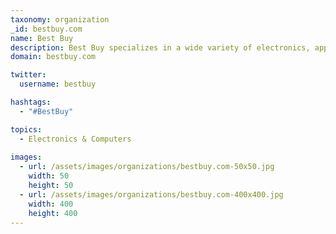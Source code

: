 ```yaml
---
taxonomy: organization
_id: bestbuy.com
name: Best Buy
description: Best Buy specializes in a wide variety of electronics, appliances, cellular phones, GPS Devices, televisions, DVD players, home audio equipment, car audio equipment, computers, cameras, music, movies, books, software, games, and toys.
domain: bestbuy.com

twitter:
  username: bestbuy

hashtags:
  - "#BestBuy"

topics:
  - Electronics & Computers
  
images:
  - url: /assets/images/organizations/bestbuy.com-50x50.jpg
    width: 50
    height: 50
  - url: /assets/images/organizations/bestbuy.com-400x400.jpg
    width: 400
    height: 400
---
```

